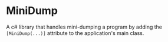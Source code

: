 # MiniDump
A c# library that handles mini-dumping a program by adding the ``[MiniDump(...)]`` attribute to the application's main class.
